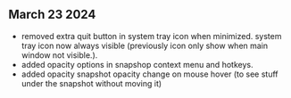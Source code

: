 ## March 23 2024
* removed extra quit button in system tray icon when minimized. system tray icon now always visible (previously icon only show when main window not visible.).
* added opacity options in snapshop context menu and hotkeys. 
* added opacity snapshot opacity change on mouse hover (to see stuff under the snapshot without moving it)